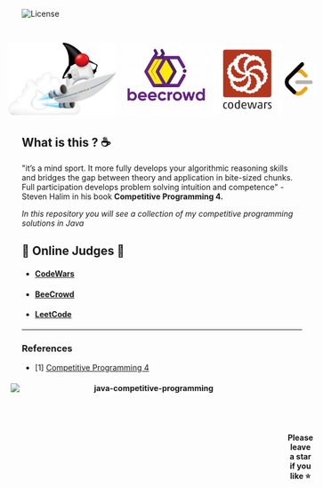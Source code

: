 ![License](https://img.shields.io/badge/Code%20License-MIT-blue.svg)

<h1 align="center" style="display:flex; flex-direction: row; justify-content: center; align-items: center">

<img src="img/java-duke.png" height="130" align="center" alt="Java" title="Java">
<img src="img/beecrowd.webp" height="140" align="center" alt="Beecrowd" title="Beecrowd">
<img src ="img/codewars.webp" height="125" align="center" alt="codewars" title="CodeWars">
<img src ="img/leetcode.webp" height="60" align="center" alt="leetcode" title="LeetCode">

</h1>

## What is this ? :coffee:

"it’s a mind sport. It more fully develops your algorithmic reasoning skills and bridges the gap between theory and application in bite-sized chunks. Full participation develops problem solving intuition and competence" - Steven Halim in his book **Competitive Programming 4.**

_In this repository you will see a collection of my competitive programming solutions in Java_

## :balloon: Online Judges :balloon:

- #### [CodeWars](https://codewars.com/)
- #### [BeeCrowd](https://www.beecrowd.com/)
- #### [LeetCode](https://leetcode.com/)

---

### References

- [1] [Competitive Programming 4](https://cpbook.net/)

<h4 align="center" style="display:flex; flex-direction: row; justify-content: center; align-items: center">

<img src="https://socialify.git.ci/luisbernardinello/java-competitive-programming/image?font=Raleway&language=1&name=1&owner=1&pattern=Solid&theme=Auto" alt="java-competitive-programming" width="498" height="270" />

<p>
Please leave a star if you like ⭐
</p>

</h4>
